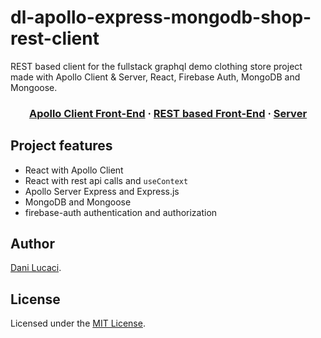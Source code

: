 # dl-apollo-express-mongodb-shop-rest-client

REST based client for the fullstack graphql demo clothing store project made
with Apollo Client & Server, React, Firebase Auth, MongoDB and Mongoose.

<h3 align="center">
  <a href="https://github.com/danilucaci/dl-apollo-express-mongodb-shop-client">Apollo Client Front-End</a>
  <span> · </span>
  <a href="https://github.com/danilucaci/dl-apollo-express-mongodb-shop-rest-client">REST based Front-End</a>
  <span> · </span>
  <a href="https://github.com/danilucaci/dl-apollo-express-mongodb-shop-server">Server</a>
</h3>

## Project features

- React with Apollo Client
- React with rest api calls and `useContext`
- Apollo Server Express and Express.js
- MongoDB and Mongoose
- firebase-auth authentication and authorization

## Author

[Dani Lucaci](https://www.danilucaci.com/).

## License

Licensed under the [MIT License](./LICENSE).
